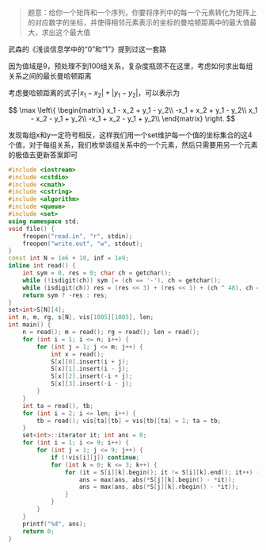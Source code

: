 <!--more-->

>题意：给你一个矩阵和一个序列，你要将序列中的每一个元素转化为矩阵上的对应数字的坐标，并使得相邻元素表示的坐标的曼哈顿距离中的最大值最大，求出这个最大值

武森的《浅谈信息学中的“0”和“1”》提到过这一套路

因为值域是9，预处理不到100组关系，复杂度瓶颈不在这里，考虑如何求出每组关系之间的最长曼哈顿距离

考虑曼哈顿距离的式子$|x_1 - x_2| + |y_1 - y_2|$，可以表示为

$$
\max
\left\{
\begin{matrix}
x_1 - x_2 + y_1 - y_2\\
-x_1 + x_2 + y_1 - y_2\\
x_1 - x_2 - y_1 + y_2\\
-x_1 + x_2 - y_1 + y_2\\
\end{matrix}
\right.
$$

发现每组x和y一定符号相反，这样我们用一个set维护每一个值的坐标集合的这4个值，对于每组关系，我们枚举该组关系中的一个元素，然后只需要用另一个元素的极值去更新答案即可

```cpp
#include <iostream>
#include <cstdio>
#include <cmath>
#include <cstring>
#include <algorithm>
#include <queue>
#include <set>
using namespace std;
void file() {
    freopen("read.in", "r", stdin);
    freopen("write.out", "w", stdout);
}
const int N = 1e6 + 10, inf = 1e9;
inline int read() {
    int sym = 0, res = 0; char ch = getchar();
    while (!isdigit(ch)) sym |= (ch == '-'), ch = getchar();
    while (isdigit(ch)) res = (res << 3) + (res << 1) + (ch ^ 48), ch = getchar();
    return sym ? -res : res;
}
set<int>S[N][4];
int n, m, rg, s[N], vis[1005][1005], len;
int main() {
    n = read(); m = read(); rg = read(); len = read();
    for (int i = 1; i <= n; i++) {
        for (int j = 1; j <= m; j++) {
            int x = read();
            S[x][0].insert(i + j);
            S[x][1].insert(i - j);
            S[x][2].insert(-i + j);
            S[x][3].insert(-i - j);
        }
    }
    int ta = read(), tb;
    for (int i = 2; i <= len; i++) {
        tb = read(); vis[ta][tb] = vis[tb][ta] = 1; ta = tb;
    }
    set<int>::iterator it; int ans = 0;
    for (int i = 1; i <= 9; i++) {
        for (int j = 1; j <= 9; j++) {
            if (!vis[i][j]) continue;
            for (int k = 0; k <= 3; k++) {
                for (it = S[i][k].begin(); it != S[i][k].end(); it++) {
                    ans = max(ans, abs(*S[j][k].begin() - *it));
                    ans = max(ans, abs(*S[j][k].rbegin() - *it));
                }
            }
        }
    }
    printf("%d", ans);
    return 0;
}
```